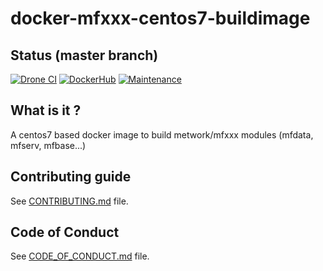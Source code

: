 # docker-mfxxx-centos7-buildimage

[//]: # (automatically generated from https://github.com/metwork-framework/resources/blob/master/cookiecutter/%7B%7Bcookiecutter.repo%7D%7D/README.md)

## Status (master branch)
[![Drone CI](http://metwork-framework.org:8000/api/badges/metwork-framework/docker-mfxxx-centos7-buildimage/status.svg)](http://metwork-framework.org:8000/metwork-framework/docker-mfxxx-centos7-buildimage)
[![DockerHub](https://github.com/metwork-framework/resources/blob/master/badges/dockerhub_link.svg)](https://hub.docker.com/r/metwork/docker-mfxxx-centos7-buildimage/)
[![Maintenance](https://github.com/metwork-framework/resources/blob/master/badges/maintained.svg)]()

## What is it ?

A centos7 based docker image to build metwork/mfxxx modules (mfdata, mfserv, mfbase...)


## Contributing guide

See [CONTRIBUTING.md](CONTRIBUTING.md) file.




## Code of Conduct

See [CODE_OF_CONDUCT.md](CODE_OF_CONDUCT.md) file.



